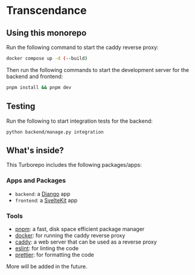# Transcendance

## Using this monorepo

Run the following command to start the caddy reverse proxy:

```sh
docker compose up -d (--build)
```

Then run the following commands to start the development server for the backend and frontend:

```sh
pnpm install && pnpm dev
```

## Testing

Run the following to start integration tests for the backend:

```
python backend/manage.py integration
```

## What's inside?

This Turborepo includes the following packages/apps:

### Apps and Packages

- `backend`: a [Django](https://www.djangoproject.com/) app
- `frontend`: a [SvelteKit](https://kit.svelte.dev/) app

### Tools

- [pnpm](https://pnpm.io/): a fast, disk space efficient package manager
- [docker](https://www.docker.com/): for running the caddy reverse proxy
- [caddy](https://caddyserver.com/): a web server that can be used as a reverse proxy
- [eslint](https://eslint.org/): for linting the code
- [prettier](https://prettier.io/): for formatting the code

More will be added in the future.
